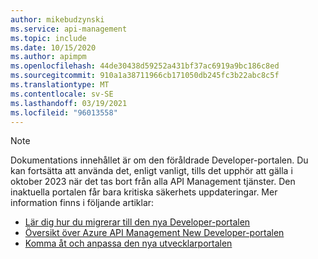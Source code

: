 ```yaml
---
author: mikebudzynski
ms.service: api-management
ms.topic: include
ms.date: 10/15/2020
ms.author: apimpm
ms.openlocfilehash: 44de30438d59252a431bf37ac6919a9bc186c8ed
ms.sourcegitcommit: 910a1a38711966cb171050db245fc3b22abc8c5f
ms.translationtype: MT
ms.contentlocale: sv-SE
ms.lasthandoff: 03/19/2021
ms.locfileid: "96013558"
---
```

> [!NOTE]
> Dokumentations innehållet är om den föråldrade Developer-portalen. Du kan fortsätta att använda det, enligt vanligt, tills det upphör att gälla i oktober 2023 när det tas bort från alla API Management tjänster. Den inaktuella portalen får bara kritiska säkerhets uppdateringar. Mer information finns i följande artiklar:
> 
> - [Lär dig hur du migrerar till den nya Developer-portalen](../articles/api-management/developer-portal-deprecated-migration.md)
> - [Översikt över Azure API Management New Developer-portalen](../articles/api-management/api-management-howto-developer-portal.md)
> - [Komma åt och anpassa den nya utvecklarportalen](../articles/api-management/api-management-howto-developer-portal-customize.md)
